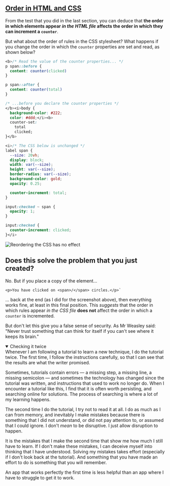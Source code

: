 <!-- HTML and CSS order -->
<section
  id="html-and-css-order"
  aria-labelledby="html-and-css-order"
  data-item="HTML and CSS Order"
>
  <h2><a href="#html-and-css-order">Order in HTML and CSS</a></h2>

From the test that you did in the last section, you can deduce that **the order in which elements appear _in the HTML file_ affects the order in which they can increment a `counter`**.

But what about the order of rules in the CSS stylesheet? What happens if you change the order in which the `counter` properties are set and read, as shown below?
```css
<b>/* Read the value of the counter properties... */
p span::before {
  content: counter(clicked)
}

p span::after {
  content: counter(total)
}

/* ...before you declare the counter properties */
</b><i>body {
  background-color: #222;
  color: #ddd;</i><b>
  counter-set:
    total
    clicked;
}</b>

<i>/* The CSS below is unchanged */
label span {
  --size: 20vh;
  display: block;
  width: var(--size);
  height: var(--size);
  border-radius: var(--size);
  background-color: gold;
  opacity: 0.25;

  counter-increment: total;
}  

input:checked ~ span {
  opacity: 1;
}

input:checked {
  counter-increment: clicked;
}</i>
```

![Reordering the CSS has no effect](images/reorderd.webp)

## Does this solve the problem that you just created?

No. But if you place a copy of the  element...

```html-#
<p>You have clicked on <span>/</span> circles.</p>`
```

... back at the end (as I did for the screenshot above), then everything works fine,  at least in this final position. This _suggests_ that the order in which rules appear _in the CSS file_ **does not** affect the order in which a `counter` is incremented.

But don't let this give you a false sense of security. As Mr Weasley said: "Never trust something that can think for itself if you can't see where it keeps its brain."


<details class="tip" open>
<summary>Checking it twice</summary>
Whenever I am following a tutorial to learn a new technique, I do the tutorial twice. The first time, I follow the instructions carefully, so that I can see that the results are what the writer promised. 

Sometimes, tutorials contain errors — a missing step, a missing line, a missing semicolon — and sometimes the technology has changed since the tutorial was written, and instructions that used to work no longer do. When I encounter a tutorial like this, I find that it is often worth persisting, and searching online for solutions. The process of searching is where a lot of my learning happens.

The second time I do the tutorial, I try not to read it at all. I do as much as I can from memory, and inevitably I make mistakes because there is something that I did not understand, or did not pay attention to, or assumed that I could ignore. I don't _mean_ to be disruptive. I just allow disruption to happen.

It is the mistakes that I make the second time that show me how much I still have to learn. If I don't make these mistakes, I can deceive myself into thinking that I have understood. Solving my mistakes takes effort (especially if I don't look back at the tutorial). And something that you have made an effort to do is something that you will remember. 

An app that works perfectly the first time is less helpful than an app where I have to struggle to get it to work.

</details>

</section>